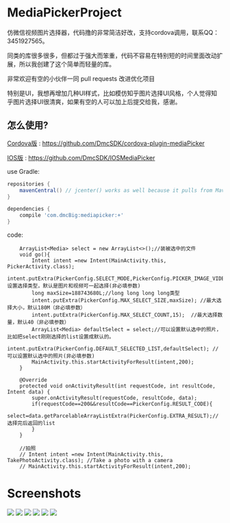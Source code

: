 # MediaPickerProject

仿微信视频图片选择器，代码撸的非常简洁好改，支持cordova调用，联系QQ：3451927565。

同类的库很多很多，但都过于强大而笨重，代码不容易在特别短的时间里面改动扩展，所以我创建了这个简单而轻量的库。

非常欢迎有空的小伙伴一同 pull requests 改进优化项目

特别是UI，我想再增加几种UI样式，比如模仿知乎图片选择UI风格，个人觉得知乎图片选择UI很清爽，如果有空的人可以加上后提交给我，感谢。

怎么使用?
-------------------
[Cordova版](https://github.com/DmcSDK/cordova-plugin-mediaPicker) : https://github.com/DmcSDK/cordova-plugin-mediaPicker 

[IOS版](https://github.com/DmcSDK/IOSMediaPicker) : https://github.com/DmcSDK/IOSMediaPicker

use Gradle:

```gradle
repositories {
    mavenCentral() // jcenter() works as well because it pulls from Maven Central
}

dependencies {
    compile 'com.dmcBig:mediapicker:+'
}
```

code:
```
    ArrayList<Media> select = new ArrayList<>();//装被选中的文件
    void go(){
        Intent intent =new Intent(MainActivity.this, PickerActivity.class);
        intent.putExtra(PickerConfig.SELECT_MODE,PickerConfig.PICKER_IMAGE_VIDEO);//设置选择类型，默认是图片和视频可一起选择(非必填参数)
        long maxSize=188743680L;//long long long long类型
        intent.putExtra(PickerConfig.MAX_SELECT_SIZE,maxSize); //最大选择大小，默认180M（非必填参数）
        intent.putExtra(PickerConfig.MAX_SELECT_COUNT,15);  //最大选择数量，默认40（非必填参数）
        ArrayList<Media> defaultSelect = select;//可以设置默认选中的照片，比如把select刚刚选择的list设置成默认的。
        intent.putExtra(PickerConfig.DEFAULT_SELECTED_LIST,defaultSelect); //可以设置默认选中的照片(非必填参数)
        MainActivity.this.startActivityForResult(intent,200);
    }

    @Override
    protected void onActivityResult(int requestCode, int resultCode, Intent data) {
        super.onActivityResult(requestCode, resultCode, data);
        if(requestCode==200&&resultCode==PickerConfig.RESULT_CODE){
            select=data.getParcelableArrayListExtra(PickerConfig.EXTRA_RESULT);//选择完后返回的list
        }
    }
    
    //拍照
    // Intent intent =new Intent(MainActivity.this, TakePhotoActivity.class); //Take a photo with a camera
    // MainActivity.this.startActivityForResult(intent,200);
```    

# Screenshots
![](https://github.com/dmcBig/MediaPickerPoject/blob/master/Screenshots/Screenshots1.png)
![](https://github.com/dmcBig/MediaPickerPoject/blob/master/Screenshots/Screenshots2.png)
![](https://github.com/dmcBig/MediaPickerPoject/blob/master/Screenshots/Screenshots3.png)
![](https://github.com/dmcBig/MediaPickerPoject/blob/master/Screenshots/Screenshots4.png)
![](https://github.com/dmcBig/MediaPickerPoject/blob/master/Screenshots/Screenshots5.png)
![](https://github.com/dmcBig/MediaPickerPoject/blob/master/Screenshots/Screenshots6.png)
